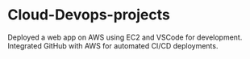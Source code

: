 # Cloud-Devops-projects
Deployed a web app on AWS using EC2 and VSCode for development. Integrated GitHub with AWS for automated CI/CD deployments.
